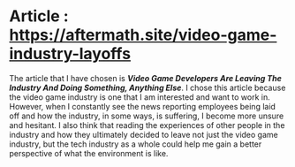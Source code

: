 # Article : https://aftermath.site/video-game-industry-layoffs

The article that I have chosen is ***Video Game Developers Are Leaving The Industry And Doing Something, Anything Else***. I chose this article because the video game industry is one that I am interested and want to work in. However, when I constantly see the news reporting employees being laid off and how the industry, in some ways, is suffering, I become more unsure and hesitant. I also think that reading the experiences of other people in the industry and how they ultimately decided to leave not just the video game industry, but the tech industry as a whole could help me gain a better perspective of what the environment is like. 